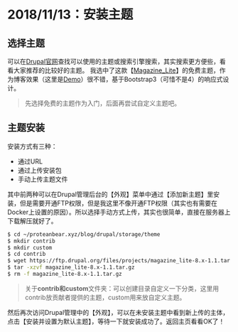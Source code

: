 # 2018/11/13：安装主题

## 选择主题
可以在[Drupal官网](https://www.drupal.org/project/project_theme)查找可以使用的主题或搜索引擎搜索，其实搜索更方便些，看看大家推荐的比较好的主题。
我选中了这款【[Magazine_Lite](https://www.drupal.org/project/magazine_lite)】的免费主题，作为博客效果（这里是[Demo](https://demo.drupalizing.com/magazine-lite/site/)）很不错，基于Bootstrap3（可惜不是4）的响应式设计。
> 先选择免费的主题作为入门，后面再尝试自定义主题吧。

## 主题安装
安装方式有三种：
- 通过URL
- 通过上传安装包
- 手动上传主题文件

其中前两种可以在Drupal管理后台的【外观】菜单中通过【添加新主题】里安装，但是需要开通FTP权限，但是我这里不像开通FTP权限（其实也有需要在Docker上设置的原因）。所以选择手动方式上传，其实也很简单，直接在服务器上下载解压就好了。

```bash
$ cd ~/proteanbear.xyz/blog/drupal/storage/theme
$ mkdir contrib
$ mkdir custom
$ cd contrib
$ wget https://ftp.drupal.org/files/projects/magazine_lite-8.x-1.1.tar.gz
$ tar -xzvf magazine_lite-8.x-1.1.tar.gz
$ rm -f magazine_lite-8.x-1.1.tar.gz
```

> 关于**contrib和custom**文件夹：可以创建目录自定义一下分类，这里用contrib放贡献者提供的主题，custom用来放自定义主题。
>

然后再次访问Drupal管理中的【外观】，可以在未安装主题中看到新上传的主体，点击【安装并设置为默认主题】，等待一下就安装成功了。返回主页看看OK了！